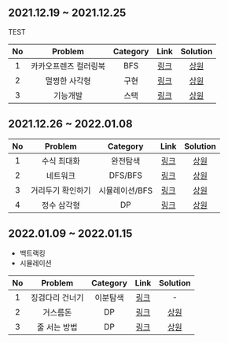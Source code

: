 ## 2021.12.19 ~ 2021.12.25

TEST

| No | Problem | Category | Link | Solution |
| :-: | :-: | :-: | :-: | :-: |
| 1 | 카카오프렌즈 컬러링북 | BFS | [링크](https://programmers.co.kr/learn/courses/30/lessons/1829) | [상원](https://github.com/Brandnew-one/Coding_test/blob/master/sangwon/Programmers/1829.cpp)  |
| 2 | 멀쩡한 사각형 | 구현 | [링크](https://programmers.co.kr/learn/courses/30/lessons/62048) | [상원](https://github.com/Brandnew-one/Coding_test/blob/master/sangwon/Programmers/62048.cpp)  |
| 3 | 기능개발 | 스택 | [링크](https://programmers.co.kr/learn/courses/30/lessons/42586) | [상원](https://github.com/Brandnew-one/Coding_test/blob/master/sangwon/Programmers/42586.cpp)  |


## 2021.12.26 ~ 2022.01.08

| No | Problem | Category | Link | Solution |
| :-: | :-: | :-: | :-: | :-: |
| 1 | 수식 최대화 | 완전탐색 | [링크](https://programmers.co.kr/learn/courses/30/lessons/67257) | [상원](https://github.com/Brandnew-one/Coding_test/blob/master/sangwon/Programmers/67257.cpp)  |
| 2 | 네트워크 | DFS/BFS | [링크](https://programmers.co.kr/learn/courses/30/lessons/43162) | [상원](https://github.com/Brandnew-one/Coding_test/blob/master/sangwon/Programmers/43162.cpp)  |
| 3 | 거리두기 확인하기 | 시뮬레이션/BFS | [링크](https://programmers.co.kr/learn/courses/30/lessons/81302) | [상원](https://github.com/Brandnew-one/Coding_test/blob/master/sangwon/Programmers/81302.cpp)  |
| 4 | 정수 삼각형 | DP | [링크](https://programmers.co.kr/learn/courses/30/lessons/43105) | [상원](https://github.com/Brandnew-one/Coding_test/blob/master/sangwon/Programmers/43105.cpp)  |

## 2022.01.09 ~ 2022.01.15

* 백트랙킹
* 시뮬레이션

| No | Problem | Category | Link | Solution |
| :-: | :-: | :-: | :-: | :-: |
| 1 | 징검다리 건너기 | 이분탐색 | [링크](https://programmers.co.kr/learn/courses/30/lessons/64062) | -  |
| 2 | 거스름돈 | DP | [링크](https://programmers.co.kr/learn/courses/30/lessons/12907) | [상원](https://github.com/Brandnew-one/Coding_test/blob/master/sangwon/Programmers/12907.cpp)  |
| 3 | 줄 서는 방법 | DP | [링크](https://programmers.co.kr/learn/courses/30/lessons/12936) | [상원](https://github.com/Brandnew-one/Coding_test/blob/master/sangwon/Programmers/12936.cpp)  |
